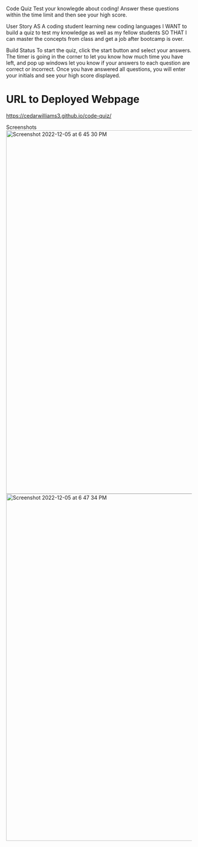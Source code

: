 Code Quiz
Test your knowlegde about coding! Answer these questions within the time limit and then see your high score. 

User Story
AS A coding student learning new coding languages I WANT to build a quiz to test my knowledge as well as my fellow students SO THAT I can master the concepts from class and get a job after bootcamp is over. 

Build Status
To start the quiz, click the start button and select your answers. The timer is going in the corner to let you know how much time you have left, and pop up windows let you know if your answers to each question are correct or incorrect. Once you have answered all questions, you will enter your initials and see your high score displayed. 

# URL to Deployed Webpage 
https://cedarwilliams3.github.io/code-quiz/


Screenshots
<img width="983" alt="Screenshot 2022-12-05 at 6 45 30 PM" src="https://user-images.githubusercontent.com/117104359/205818279-9c3bf60d-9513-413f-83c1-653e103e490d.png">
<img width="939" alt="Screenshot 2022-12-05 at 6 47 34 PM" src="https://user-images.githubusercontent.com/117104359/205818347-98a7405a-cad9-4a35-8401-519567c2b4f2.png">
